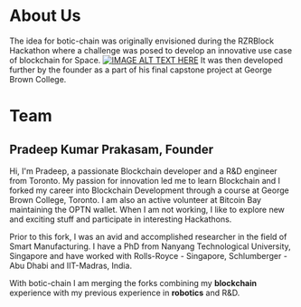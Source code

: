 # About Us

The idea for botic-chain was originally envisioned during the RZRBlock Hackathon where a challenge was posed to develop an innovative use case of blockchain for Space. 
[![IMAGE ALT TEXT HERE](https://img.youtube.com/vi/S3O7ODoi8O0/0.jpg)](https://www.youtube.com/watch?v=S3O7ODoi8O0)
It was then developed further by the founder as a part of his final capstone project at George Brown College.

# Team

## Pradeep Kumar Prakasam, Founder

Hi, I'm Pradeep, a passionate Blockchain developer and a R&D engineer from Toronto. My passion for innovation led me to learn Blockchain and I forked my career into Blockchain Development through a course at George Brown College, Toronto. I am also an active volunteer at Bitcoin Bay maintaining the OPTN wallet. When I am not working, I like to explore new and exciting stuff and participate in interesting Hackathons.

Prior to this fork, I was an avid and accomplished researcher in the field of Smart Manufacturing. I have a PhD from Nanyang Technological University, Singapore and have worked with Rolls-Royce - Singapore, Schlumberger - Abu Dhabi and IIT-Madras, India.

With botic-chain I am merging the forks combining my **blockchain** experience with my previous experience in **robotics** and R&D.
